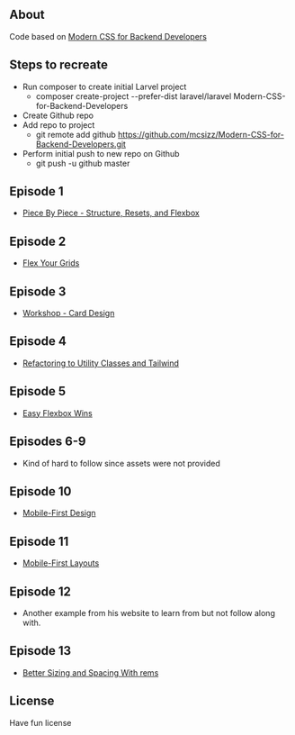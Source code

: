 ## About

Code based on [Modern CSS for Backend Developers](https://laracasts.com/series/modern-css-for-backend-developers/episodes/1)

## Steps to recreate
- Run composer to create initial Larvel project
    - composer create-project --prefer-dist laravel/laravel Modern-CSS-for-Backend-Developers
- Create Github repo
- Add repo to project
    - git remote add github https://github.com/mcsizz/Modern-CSS-for-Backend-Developers.git
- Perform initial push to new repo on Github
    - git push -u github master

## Episode 1
- [Piece By Piece - Structure, Resets, and Flexbox](https://laracasts.com/series/modern-css-for-backend-developers/episodes/1)

## Episode 2
- [Flex Your Grids](https://laracasts.com/series/modern-css-for-backend-developers/episodes/2?autoplay=true)

## Episode 3
- [Workshop - Card Design](https://laracasts.com/series/modern-css-for-backend-developers/episodes/3?autoplay=true)

## Episode 4
- [Refactoring to Utility Classes and Tailwind](https://laracasts.com/series/modern-css-for-backend-developers/episodes/4?autoplay=true)

## Episode 5
- [Easy Flexbox Wins](https://laracasts.com/series/modern-css-for-backend-developers/episodes/5?autoplay=true)

## Episodes 6-9
- Kind of hard to follow since assets were not provided

## Episode 10
- [Mobile-First Design](https://laracasts.com/series/modern-css-for-backend-developers/episodes/10?autoplay=true)

## Episode 11
- [Mobile-First Layouts](https://laracasts.com/series/modern-css-for-backend-developers/episodes/11?autoplay=true)

## Episode 12
- Another example from his website to learn from but not follow along with.

## Episode 13
- [Better Sizing and Spacing With rems](https://laracasts.com/series/modern-css-for-backend-developers/episodes/13?autoplay=true)

## License

Have fun license
